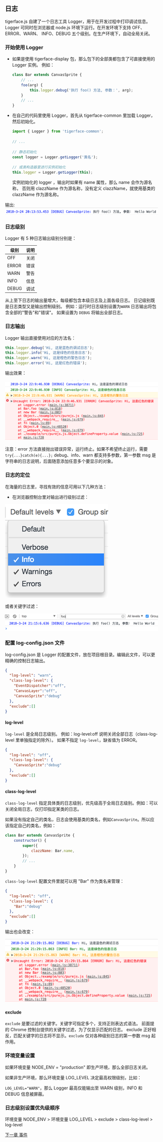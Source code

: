 ## 日志

tigerface.js 自建了一个日志工具 Logger，用于在开发过程中打印调试信息。
Logger 可同时在浏览器或 node.js 环境下运行。在开发环境下支持 OFF、ERROR、WARN、
INFO、DEBUG 五个级别。在生产环境下，自动全局关闭。

### 开始使用 Logger
* 如果是使用 tigerface-display 包，那么包下的全部类都包含了可直接使用的 Logger 实例。
例如：
    ```javascript
    class Bar extends CanvasSprite {
        // ...
        foo(arg) {
            this.logger.debug('执行 foo() 方法, 参数：', arg);
        }
        // ...
    }
    ```
* 在自己的代码里使用 Logger，首先从 tigerface-common 里加载 Logger，然后初始化。
    ```javascript
    import { Logger } from 'tigerface-common';

    // ...
    
    // 静态初始化
    const logger = Logger.getLogger('类名');
  
    // 或类构造器里进行实例初始化
    this.logger = Logger.getLogger(this);
    ```
    实例初始化的 logger ，输出时如果有 name 属性，那么 name 会作为源名称，
否则用 clazzName 作为源名称，没有定义 clazzName，就使用基类的 clazzName 作为源名称。


输出:
![DEBUG 日志输出图例](https://raw.githubusercontent.com/TigerZ/tigerface.js/master/tutorials/img/debug.png "DEBUG 日志输出图例")



### 日志级别

Logger 有 5 种日志输出级别分别是：

| 级别 | 说明 |
| --- | --- |
| OFF | 关闭 |
| ERROR | 错误 |
| WARN | 警告 |
| INFO | 信息 |
| DEBUG | 调试 |

从上至下日志的输出量增大，每级都包含本级日志及上面各级日志。
日记级别既是日志类型又是输出控制级别。
例如：运行时日志级别设置为`WARN` 日志输出将包含全部的"警告"和"错误"。
如果设置为 `DEBUG` 将输出全部日志。

### 日志输出

Logger 输出直接使用对应的方法名：

```javascript
this.logger.debug('Hi, 这是蓝色的调试日志');
this.logger.info('Hi, 这是绿色的信息日志');
this.logger.warn('Hi, 这是橙色的警告日志');
this.logger.error('Hi, 这是红色的错误');
```
输出效果：

![Chrome 日志输出](https://raw.githubusercontent.com/TigerZ/tigerface.js/master/tutorials/img/chrome_log_color1.png "Chrome 日志输出")

注意：error 方法直接抛出错误异常，运行终止。如果不希望终止运行，需要 `try{...}catch(e){...};`
debug、info、warn 都支持多参数，第一参数 msg 是字符串的日志说明，后面随意添加任意多个要显示的对象。

### 日志的定位

在海量的日志里，寻找有效的信息可用以下几种方法：

* 在浏览器控制台里对输出进行级别过滤：

![Chrome 日志输出级别](https://raw.githubusercontent.com/TigerZ/tigerface.js/master/tutorials/img/chrome_log_level.png "Chrome 日志输出级别")

或者关键字过滤：
    
![Chrome 日志过滤](https://raw.githubusercontent.com/TigerZ/tigerface.js/master/tutorials/img/chrome_log_filter.png "Chrome 日志过滤")

### 配置 log-config.json 文件

log-config.json 是 Logger 的配置文件，放在项目根目录。编辑此文件，可以更精确的控制日志输出。

```json
{
  "log-level": "warn", 
  "class-log-level": {
    "EventDispatcher":"off",
    "CanvasLayer":"off",
    "CanvasSprite":"debug"
  },
  "exclude":[]
}
```
#### log-level

`log-level` 是全局日志级别。
例如：log-level:off 说明关闭全部日志（class-log-level 里单独指定的除外）。
如果不指定 `log-level`，缺省值为 ERROR。

```json
{
  "log-level": "off", 
  "class-log-level": {
    "CanvasSprite":"debug"
  },
  "exclude":[]
}
```
#### class-log-level

`class-log-level` 指定具体类的日志级别，优先级高于全局日志级别。例如：可以关闭全局日志，仅打印指定某类的日志。

如果没有指定自己的类名，日志会使用基类的类名，例如`CanvasSprite`。所以应该指定自己的类名，例如：
```javascript
class Bar extends CanvasSprite {
    constructor() {
        super({
            clazzName: Bar.name,
        });
        // ...
    }
}
```
`class-log-level` 配置文件里就可以用 "Bar" 作为类名来管理：
```json
{
  "log-level": "off", 
  "class-log-level": {
    "Bar":"debug"
  },
  "exclude":[]
}
```
输出也会改变：

![Chrome 日志输出](https://raw.githubusercontent.com/TigerZ/tigerface.js/master/tutorials/img/chrome_log_color2.png "Chrome 日志输出")

#### exclude

`exclude` 是要过滤的关键字。关键字可指定多个，支持正则表达式语法。
前面提的 Chrome 控制台提供的关键字过滤，为了仅显示匹配的日志。
exclude 正好相反，匹配关键字的日志将不显示。`exclude` 仅对各种级别日志的第一参数 msg 起作用。

### 环境变量设置

如果环境变量 NODE_ENV = "production" 即生产环境，那么全部日志关闭。

如果非生产环境，那么环境变量 LOG_LEVEL 决定最高权限级别，比如：

`LOG_LEVEL="WARN"`，那么 Logger 最高仅能输出至 WARN 级别，INFO 和 DEBUG 信息被屏蔽。

### 日志级别设置优先级顺序

环境变量 NODE_ENV > 环境变量 LOG_LEVEL > exclude > class-log-level > log-level

[下一章 事件](event.md)